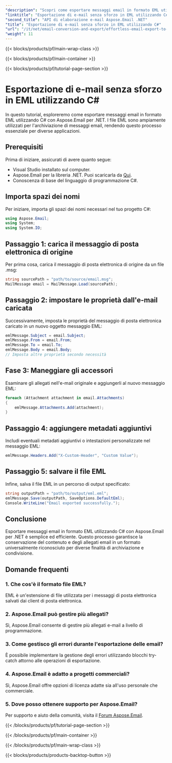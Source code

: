 ```yaml
---
"description": "Scopri come esportare messaggi email in formato EML utilizzando C# con Aspose.Email per .NET. Segui la nostra guida passo passo per una conversione email senza problemi."
"linktitle": "Esportazione di e-mail senza sforzo in EML utilizzando C#"
"second_title": "API di elaborazione e-mail Aspose.Email .NET"
"title": "Esportazione di e-mail senza sforzo in EML utilizzando C#"
"url": "/it/net/email-conversion-and-export/effortless-email-export-to-eml-using-csharp/"
"weight": 11
---
```


{{< blocks/products/pf/main-wrap-class >}}

{{< blocks/products/pf/main-container >}}

{{< blocks/products/pf/tutorial-page-section >}}

# Esportazione di e-mail senza sforzo in EML utilizzando C#


In questo tutorial, esploreremo come esportare messaggi email in formato EML utilizzando C# con Aspose.Email per .NET. I file EML sono ampiamente utilizzati per l'archiviazione di messaggi email, rendendo questo processo essenziale per diverse applicazioni.

## Prerequisiti

Prima di iniziare, assicurati di avere quanto segue:
- Visual Studio installato sul computer.
- Aspose.Email per la libreria .NET. Puoi scaricarla da [Qui](https://releases.aspose.com/email/net/).
- Conoscenza di base del linguaggio di programmazione C#.

## Importa spazi dei nomi

Per iniziare, importa gli spazi dei nomi necessari nel tuo progetto C#:
```csharp
using Aspose.Email;
using System;
using System.IO;
```

## Passaggio 1: carica il messaggio di posta elettronica di origine

Per prima cosa, carica il messaggio di posta elettronica di origine da un file .msg:
```csharp
string sourcePath = "path/to/source/email.msg";
MailMessage email = MailMessage.Load(sourcePath);
```

## Passaggio 2: impostare le proprietà dall'e-mail caricata

Successivamente, imposta le proprietà del messaggio di posta elettronica caricato in un nuovo oggetto messaggio EML:
```csharp
emlMessage.Subject = email.Subject;
emlMessage.From = email.From;
emlMessage.To = email.To;
emlMessage.Body = email.Body;
// Imposta altre proprietà secondo necessità
```

## Fase 3: Maneggiare gli accessori

Esaminare gli allegati nell'e-mail originale e aggiungerli al nuovo messaggio EML:
```csharp
foreach (Attachment attachment in email.Attachments)
{
    emlMessage.Attachments.Add(attachment);
}
```

## Passaggio 4: aggiungere metadati aggiuntivi

Includi eventuali metadati aggiuntivi o intestazioni personalizzate nel messaggio EML:
```csharp
emlMessage.Headers.Add("X-Custom-Header", "Custom Value");
```

## Passaggio 5: salvare il file EML

Infine, salva il file EML in un percorso di output specificato:
```csharp
string outputPath = "path/to/output/eml.eml";
emlMessage.Save(outputPath, SaveOptions.DefaultEml);
Console.WriteLine("Email exported successfully.");
```

## Conclusione

Esportare messaggi email in formato EML utilizzando C# con Aspose.Email per .NET è semplice ed efficiente. Questo processo garantisce la conservazione del contenuto e degli allegati email in un formato universalmente riconosciuto per diverse finalità di archiviazione e condivisione.

## Domande frequenti

### 1. Che cos'è il formato file EML?
   EML è un'estensione di file utilizzata per i messaggi di posta elettronica salvati dai client di posta elettronica.

### 2. Aspose.Email può gestire più allegati?
   Sì, Aspose.Email consente di gestire più allegati e-mail a livello di programmazione.

### 3. Come gestisco gli errori durante l'esportazione delle email?
   È possibile implementare la gestione degli errori utilizzando blocchi try-catch attorno alle operazioni di esportazione.

### 4. Aspose.Email è adatto a progetti commerciali?
   Sì, Aspose.Email offre opzioni di licenza adatte sia all'uso personale che commerciale.

### 5. Dove posso ottenere supporto per Aspose.Email?
   Per supporto e aiuto della comunità, visita il [Forum Aspose.Email](https://forum.aspose.com/c/email/12).

{{< /blocks/products/pf/tutorial-page-section >}}

{{< /blocks/products/pf/main-container >}}

{{< /blocks/products/pf/main-wrap-class >}}

{{< blocks/products/products-backtop-button >}}